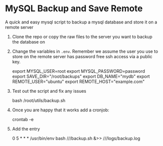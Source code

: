 # MySQL Backup and Save Remote

A quick and easy mysql script to backup a mysql database and store it on a remote server

1. Clone the repo or copy the raw files to the server you want to backup the database on

2. Change the variables in `.env`. Remember we assume the user you use to store on the remote server has password free ssh access via a public key.

    export MYSQL_USER=root
    export MYSQL_PASSWORD=password
    export SAVE_DIR="/root/backups"
    export DB_NAME="mydb"
    export REMOTE_USER="ubuntu"
    export REMOTE_HOST="example.com"

3. Test out the script and fix any issues

    bash /root/utils/backup.sh

4. Once you are happy that it works add a cronjob:

    crontab -e

5. Add the entry

    0 5 * * * /usr/bin/env bash /<path>/<to>/backup.sh &>> /<path>/<to>/logs/backup.log
